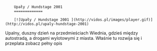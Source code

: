 
        Upały / Hundstage 2001 
        =============
        
        [![Upały / Hundstage 2001 ](http://vidos.pl/images/player.gif)](http://vidos.pl/upaly-hundstage-2001)
        
        
 Upalny, duszny dzień na przedmieściach Wiednia, gdzieś między autostradą, a drogami wylotowymi z miasta. Właśnie tu rozwija się i przeplata zobacz pełny opis
    